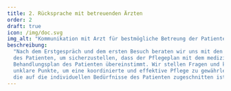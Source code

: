 ```yaml
---
title: 2. Rücksprache mit betreuenden Ärzten
order: 2
draft: true
icon: /img/doc.svg
img_alt: "Kommunikation mit Arzt für bestmögliche Betreung der Patienten"
beschreibung:
  "Nach dem Erstgespräch und dem ersten Besuch beraten wir uns mit den Ärzten
  des Patienten, um sicherzustellen, dass der Pflegeplan mit dem medizinischen
  Behandlungsplan des Patienten übereinstimmt. Wir stellen Fragen und klären
  unklare Punkte, um eine koordinierte und effektive Pflege zu gewährleisten,
  die auf die individuellen Bedürfnisse des Patienten zugeschnitten ist."
---
```

